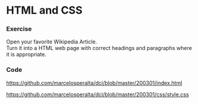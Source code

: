 # HTML and CSS

### Exercise

Open your favorite Wikipedia Article.  
Turn it into a HTML web page with correct headings and paragraphs where it is appropriate.

### Code

https://github.com/marcelosperalta/dci/blob/master/200301/index.html

https://github.com/marcelosperalta/dci/blob/master/200301/css/style.css